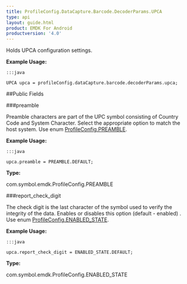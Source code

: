 ```yaml
---
title: ProfileConfig.DataCapture.Barcode.DecoderParams.UPCA
type: api
layout: guide.html
product: EMDK For Android
productversion: '4.0'
---
```



Holds UPCA configuration settings. 
 
 

**Example Usage:**
	
	:::java
	
	UPCA upca = profileConfig.dataCapture.barcode.decoderParams.upca;
	


##Public Fields

###preamble

Preamble characters are part of the UPC symbol consisting of Country Code and System Character. 
 Select the appropriate option to match the host system. 
 Use enum [ ProfileConfig.PREAMBLE](../ProfileConfig-PREAMBLE). 
 
 

**Example Usage:**
	
	:::java
	
	upca.preamble = PREAMBLE.DEFAULT;
	


**Type:**

com.symbol.emdk.ProfileConfig.PREAMBLE

###report_check_digit

The check digit is the last character of the symbol used to verify the integrity of the data. 
 Enables or disables this option (default - enabled) . 
 Use enum [ ProfileConfig.ENABLED_STATE](../ProfileConfig-ENABLED_STATE). 
 
 

**Example Usage:**
	
	:::java
	
	upca.report_check_digit = ENABLED_STATE.DEFAULT;
	


**Type:**

com.symbol.emdk.ProfileConfig.ENABLED_STATE









